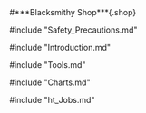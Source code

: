 <div class="BLS">
#***Blacksmithy Shop***{.shop}

#include "Safety_Precautions.md"

#include "Introduction.md"

#include "Tools.md"

#include "Charts.md"

#include "ht_Jobs.md"
</div>
